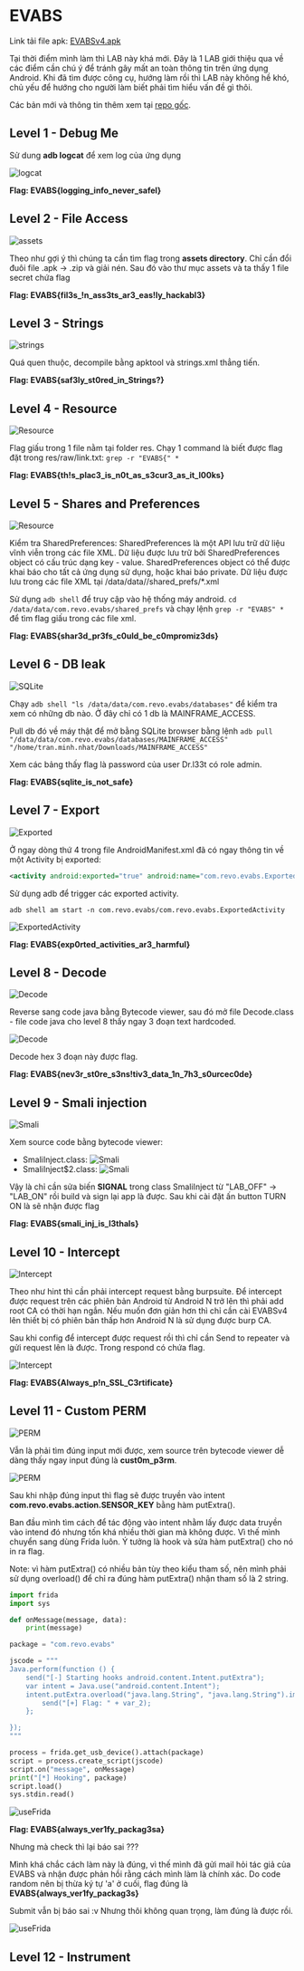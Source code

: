 # EVABS

Link tải file apk: [EVABSv4.apk](https://github.com/MinhNhatTran/Android-CTF/blob/master/EVABS/EVABSv4.apk)

Tại thời điểm mình làm thì LAB này khá mới. Đây là 1 LAB giới thiệu qua về các điểm cần chú ý để tránh gây mất an toàn thông tin trên ứng dụng Android. Khi đã tìm được công cụ, hướng làm rồi thì LAB này không hề khó, chủ yếu để hướng cho người làm biết phải tìm hiểu vấn đề gì thôi.

Các bản mới và thông tin thêm xem tại [repo gốc](https://github.com/abhi-r3v0/EVABS).

## Level 1 - Debug Me

Sử dung **adb logcat** để xem log của ứng dụng

![logcat](https://github.com/MinhNhatTran/Android-CTF/blob/master/EVABS/image/lv1-0.PNG)

**Flag: EVABS{logging_info_never_safel}**

## Level 2 - File Access

![assets](https://github.com/MinhNhatTran/Android-CTF/blob/master/EVABS/image/lv2-0.png)

Theo như gợi ý thì chúng ta cần tìm flag trong **assets directory**. Chỉ cần đổi đuôi file .apk -> .zip và giải nén. Sau đó vào thư mục assets và ta thấy 1 file secret chứa flag

**Flag: EVABS{fil3s_!n_ass3ts_ar3_eas!ly_hackabl3}**

## Level 3 - Strings

![strings](https://github.com/MinhNhatTran/Android-CTF/blob/master/EVABS/image/lv3-0.png)

Quá quen thuộc, decompile bằng apktool và strings.xml thẳng tiến.

**Flag: EVABS{saf3ly_st0red_in_Strings?}**

## Level 4 - Resource

![Resource](https://github.com/MinhNhatTran/Android-CTF/blob/master/EVABS/image/lv4-0.png)

Flag giấu trong 1 file nằm tại folder res. Chạy 1 command là biết được flag đặt trong res/raw/link.txt: ``` grep -r "EVABS{" * ```

**Flag: EVABS{th!s_plac3_is_n0t_as_s3cur3_as_it_l00ks}**

## Level 5 - Shares and Preferences

![Resource](https://github.com/MinhNhatTran/Android-CTF/blob/master/EVABS/image/lv5-0.png)

Kiểm tra SharedPreferences: SharedPreferences là một API lưu trữ dữ liệu vĩnh viễn trong các file XML. Dữ liệu được lưu trữ bởi SharedPreferences object có cấu trúc dạng key - value. SharedPreferences object có thể được khai báo cho tất cả ứng dụng sử dụng, hoặc khai báo private. Dữ liệu được lưu trong các file XML tại /data/data/<package-name>/shared_prefs/*.xml

Sử dụng ``` adb shell ``` để truy cập vào hệ thống máy android. ``` cd /data/data/com.revo.evabs/shared_prefs ``` và chạy lệnh ``` grep -r "EVABS" * ``` để tìm flag giấu trong các file xml.

**Flag: EVABS{shar3d_pr3fs_c0uld_be_c0mpromiz3ds}**

## Level 6 - DB leak

![SQLite](https://github.com/MinhNhatTran/Android-CTF/blob/master/EVABS/image/lv6-0.png)

Chạy ``` adb shell "ls /data/data/com.revo.evabs/databases" ``` để kiểm tra xem có những db nào. Ở đây chỉ có 1 db là MAINFRAME_ACCESS.

Pull db đó về máy thật để mở bằng SQLite browser bằng lệnh ``` adb pull "/data/data/com.revo.evabs/databases/MAINFRAME_ACCESS" "/home/tran.minh.nhat/Downloads/MAINFRAME_ACCESS" ```

Xem các bảng thấy flag là password của user Dr.l33t có role admin.

**Flag: EVABS{sqlite_is_not_safe}**

## Level 7 - Export

![Exported](https://github.com/MinhNhatTran/Android-CTF/blob/master/EVABS/image/lv7-0.png)

Ở ngay dòng thứ 4 trong file AndroidManifest.xml đã có ngay thông tin về một Activity bị exported:
```xml
<activity android:exported="true" android:name="com.revo.evabs.ExportedActivity"/>
```

Sử dụng adb để trigger các exported activity.
```
adb shell am start -n com.revo.evabs/com.revo.evabs.ExportedActivity
```

![ExportedActivity](https://github.com/MinhNhatTran/Android-CTF/blob/master/EVABS/image/lv7-1.png)

**Flag: EVABS{exp0rted_activities_ar3_harmful}**

## Level 8 - Decode

![Decode](https://github.com/MinhNhatTran/Android-CTF/blob/master/EVABS/image/lv8-0.png)

Reverse sang code java bằng Bytecode viewer, sau đó mở file Decode.class - file code java cho level 8 thấy ngay 3 đoạn text hardcoded.

![Decode](https://github.com/MinhNhatTran/Android-CTF/blob/master/EVABS/image/lv8-1.png)

Decode hex 3 đoạn này được flag.

**Flag: EVABS{nev3r_st0re_s3ns!tiv3_data_1n_7h3_s0urcec0de}**

## Level 9 - Smali injection

![Smali](https://github.com/MinhNhatTran/Android-CTF/blob/master/EVABS/image/lv9-0.png)

Xem source code bằng bytecode viewer:
- SmaliInject.class:
![Smali](https://github.com/MinhNhatTran/Android-CTF/blob/master/EVABS/image/lv9-1.png)
- SmaliInject$2.class:
![Smali](https://github.com/MinhNhatTran/Android-CTF/blob/master/EVABS/image/lv9-2.png)

Vậy là chỉ cần sửa biến **SIGNAL** trong class SmaliInject từ "LAB_OFF" -> "LAB_ON" rồi build và sign lại app là được. Sau khi cài đặt ấn button TURN ON là sẽ nhận được flag

**Flag: EVABS{smali_inj_is_l3thals}**

## Level 10 - Intercept

![Intercept](https://github.com/MinhNhatTran/Android-CTF/blob/master/EVABS/image/lv10-0.png)

Theo như hint thì cần phải intercept request bằng burpsuite. Để intercept được request trên các phiên bản Android từ Android N trở lên thì phải add root CA có thời hạn ngắn. Nếu muốn đơn giản hơn thì chỉ cần cài EVABSv4 lên thiết bị có phiên bản thấp hơn Android N là sử dụng được burp CA.

Sau khi config để intercept được request rồi thì chỉ cần Send to repeater và gửi request lên là được. Trong respond có chứa flag.

![Intercept](https://github.com/MinhNhatTran/Android-CTF/blob/master/EVABS/image/lv10-1.png)

**Flag: EVABS{Always_p!n_SSL_C3rtificate}**

## Level 11 - Custom PERM

![PERM](https://github.com/MinhNhatTran/Android-CTF/blob/master/EVABS/image/lv11-0.png)

Vẫn là phải tìm đúng input mới được, xem source trên bytecode viewer dễ dàng thấy ngay input đúng là **cust0m_p3rm**.

![PERM](https://github.com/MinhNhatTran/Android-CTF/blob/master/EVABS/image/lv11-2.png)

Sau khi nhập đúng input thì flag sẽ được truyền vào intent **com.revo.evabs.action.SENSOR_KEY** bằng hàm putExtra().

Ban đầu mình tìm cách để tác động vào intent nhằm lấy được data truyền vào intend đó nhưng tốn khá nhiều thời gian mà không được. Vì thế mình chuyển sang dùng Frida luôn. Ý tưởng là hook và sửa hàm putExtra() cho nó in ra flag.

Note: vì hàm putExtra() có nhiều bản tùy theo kiểu tham số, nên mình phải sử dụng overload() để chỉ ra đúng hàm putExtra() nhận tham số là 2 string.

```python
import frida
import sys

def onMessage(message, data):
    print(message)

package = "com.revo.evabs"

jscode = """
Java.perform(function () {
    send("[-] Starting hooks android.content.Intent.putExtra");
    var intent = Java.use("android.content.Intent");
    intent.putExtra.overload("java.lang.String", "java.lang.String").implementation = function(var_1, var_2) {
        send("[+] Flag: " + var_2);
    };

});
"""

process = frida.get_usb_device().attach(package)
script = process.create_script(jscode)
script.on("message", onMessage)
print("[*] Hooking", package)
script.load()
sys.stdin.read()
```

![useFrida](https://github.com/MinhNhatTran/Android-CTF/blob/master/EVABS/image/lv11-1.png)

**Flag: EVABS{always_ver1fy_packag3sa}**

Nhưng mà check thì lại báo sai ???

Mình khá chắc cách làm này là đúng, vì thế mình đã gửi mail hỏi tác giả của EVABS và nhận được phản hồi rằng cách mình làm là chính xác. Do code random nên bị thừa ký tự 'a' ở cuối, flag đúng là **EVABS{always_ver1fy_packag3s}**

Submit vẫn bị báo sai :v Nhưng thôi không quan trọng, làm đúng là được rồi.

![useFrida](https://github.com/MinhNhatTran/Android-CTF/blob/master/EVABS/image/lv11-3.png)

## Level 12 - Instrument
